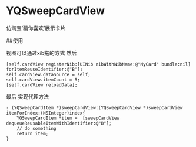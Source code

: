 # YQSweepCardView
仿淘宝‘猜你喜欢’展示卡片

##使用

视图可以通过xib拖的方式
然后

    [self.cardView registerNib:[UINib nibWithNibName:@"MyCard" bundle:nil] forItemReuseIdentifier:@"B"];
    self.cardView.dataSource = self;
    self.cardView.itemCount = 5;
    [self.cardView reloadData];
    
最后
实现代理方法

    - (YQSweepCardItem *)sweepCardView:(YQSweepCardView *)sweepCardView itemForIndex:(NSInteger)index{
        YQSweepCardItem *item =  [sweepCardView dequeueReusableItemWithIdentifier:@"B"];
        // do something
        return item;
    }
